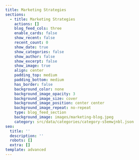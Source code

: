 ```yaml
---
title: Marketing Strategies
sections:
  - title: Marketing Strategies
    actions: []
    blog_feed_cols: three
    enable_cards: false
    show_recent: false
    recent_count: 0
    show_date: true
    show_categories: false
    show_author: false
    show_excerpt: false
    show_image: true
    align: center
    padding_top: medium
    padding_bottom: medium
    has_border: false
    background_color: none
    background_image_opacity: 3
    background_image_size: cover
    background_image_position: center center
    background_image_repeat: no-repeat
    type: blog_feed_section
    background_image: images/marketing-blog.jpeg
    category: src/data/categories/category-s5emwjnbl.json
seo:
  title: ''
  description: ''
  robots: []
  extra: []
template: advanced
---
```

